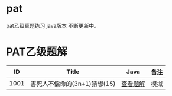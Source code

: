 # pat
pat乙级真题练习 java版本 不断更新中。
# PAT乙级题解

|  ID  | Title                        |                             Java                             | 备注                  |
| :--: | ---------------------------- | :----------------------------------------------------------: | --------------------- |
| 1001 | 害死人不偿命的(3n+1)猜想(15) |       [查看题解](https://www.liuchuo.net/archives/4778)       | 模拟  
